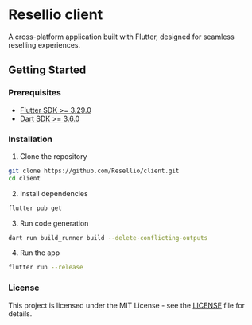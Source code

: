 # Resellio client
A cross-platform application built with Flutter, designed for seamless reselling experiences.

## Getting Started

### Prerequisites
- [Flutter SDK >= 3.29.0](https://flutter.dev/docs/get-started/install)
- [Dart SDK >= 3.6.0](https://dart.dev/get-dart)

### Installation
1. Clone the repository
```bash
git clone https://github.com/Resellio/client.git
cd client
```
2. Install dependencies
```bash
flutter pub get
```
3. Run code generation
```bash
dart run build_runner build --delete-conflicting-outputs
```
4. Run the app
```bash
flutter run --release
```

### License
This project is licensed under the MIT License - see the [LICENSE](LICENSE) file for details.
